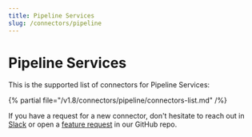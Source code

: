 ```yaml
---
title: Pipeline Services
slug: /connectors/pipeline
---
```


# Pipeline Services

This is the supported list of connectors for Pipeline Services:

{% partial file="/v1.8/connectors/pipeline/connectors-list.md" /%}

If you have a request for a new connector, don't hesitate to reach out in [Slack](https://slack.open-metadata.org/) or
open a [feature request](https://github.com/open-metadata/OpenMetadata/issues/new/choose) in our GitHub repo.
